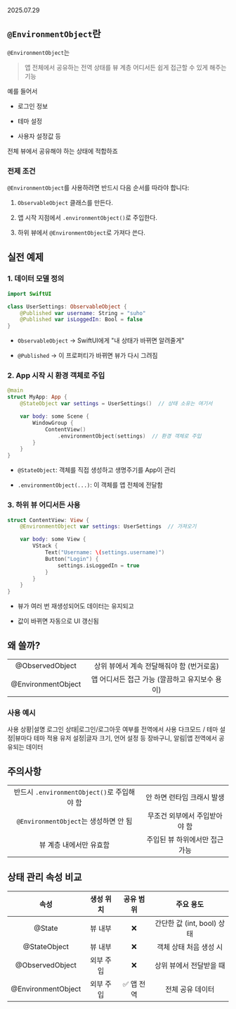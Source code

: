 2025.07.29

## `@EnvironmentObject`란
`@EnvironmentObject`는
>앱 전체에서 공유하는 전역 상태를 뷰 계층 어디서든 쉽게 접근할 수 있게 해주는 기능

예를 들어서

- 로그인 정보

- 테마 설정

- 사용자 설정값 등

전체 뷰에서 공유해야 하는 상태에 적합하죠


### 전제 조건
`@EnvironmentObject`를 사용하려면 반드시 다음 순서를 따라야 합니다:

1. `ObservableObject` 클래스를 만든다.

2. 앱 시작 지점에서 `.environmentObject()`로 주입한다.

3. 하위 뷰에서 `@EnvironmentObject`로 가져다 쓴다.

## 실전 예제

### 1. 데이터 모델 정의
```swift
import SwiftUI

class UserSettings: ObservableObject {
    @Published var username: String = "suho"
    @Published var isLoggedIn: Bool = false
}
```

- `ObservableObject` -> SwiftUI에게 "내 상태가 바뀌면 알려줄게"

- `@Published` -> 이 프로퍼티가 바뀌면 뷰가 다시 그려짐

### 2. App 시작 시 환경 객체로 주입
```swift
@main
struct MyApp: App {
    @StateObject var settings = UserSettings()  // 상태 소유는 여기서

    var body: some Scene {
        WindowGroup {
            ContentView()
                .environmentObject(settings)  // 환경 객체로 주입
        }
    }
}
```
- `@StateObject`: 객체를 직접 생성하고 생명주기를 App이 관리

- `.environmentObject(...)`: 이 객체를 앱 전체에 전달함


### 3. 하위 뷰 어디서든 사용
```swift
struct ContentView: View {
    @EnvironmentObject var settings: UserSettings  // 가져오기

    var body: some View {
        VStack {
            Text("Username: \(settings.username)")
            Button("Login") {
                settings.isLoggedIn = true
            }
        }
    }
}
```
- 뷰가 여러 번 재생성되어도 데이터는 유지되고

- 값이 바뀌면 자동으로 UI 갱신됨

## 왜 쓸까?
|||
|:-:|:-:|
@ObservedObject|상위 뷰에서 계속 전달해줘야 함 (번거로움)
@EnvironmentObject|앱 어디서든 접근 가능 (깔끔하고 유지보수 용이)



### 사용 예시
사용 상황|설명
로그인 상태|로그인/로그아웃 여부를 전역에서 사용
다크모드 / 테마 설정|뷰마다 테마 적용
유저 설정|글자 크기, 언어 설정 등
장바구니, 알림|앱 전역에서 공유되는 데이터

## 주의사항

|||
|:-:|:-:|
반드시 `.environmentObject()`로 주입해야 함|안 하면 런타임 크래시 발생
`@EnvironmentObject`는 생성하면 안 됨|무조건 외부에서 주입받아야 함
뷰 계층 내에서만 유효함|주입된 뷰 하위에서만 접근 가능


## 상태 관리 속성 비교

속성|생성 위치|공유 범위|주요 용도
|:-:|:-:|:-:|:-:|
@State|뷰 내부|❌|간단한 값 (int, bool) 상태
@StateObject|뷰 내부|❌|객체 상태 처음 생성 시
@ObservedObject|외부 주입|❌|상위 뷰에서 전달받을 때
@EnvironmentObject|외부 주입|✅ 앱 전역|전체 공유 데이터